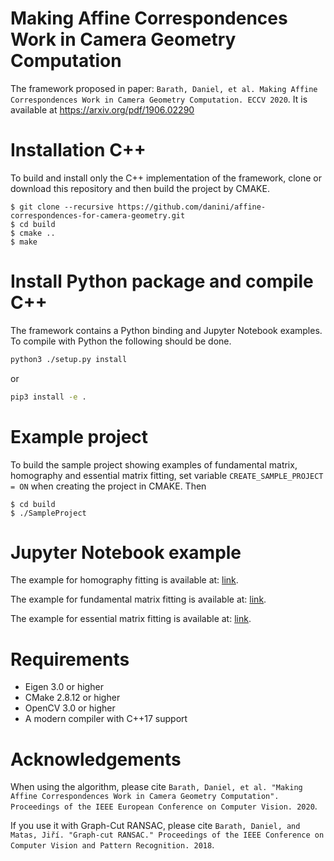 # Making Affine Correspondences Work in Camera Geometry Computation

The framework proposed in paper: `Barath, Daniel, et al. Making Affine Correspondences Work in Camera Geometry Computation. ECCV 2020`.
It is available at https://arxiv.org/pdf/1906.02290

# Installation C++

To build and install only the C++ implementation of the framework, clone or download this repository and then build the project by CMAKE. 
```shell
$ git clone --recursive https://github.com/danini/affine-correspondences-for-camera-geometry.git
$ cd build
$ cmake ..
$ make
```

# Install Python package and compile C++

The framework contains a Python binding and Jupyter Notebook examples. To compile with Python the following should be done.

```bash
python3 ./setup.py install
```

or

```bash
pip3 install -e .
```

# Example project

To build the sample project showing examples of fundamental matrix, homography and essential matrix fitting, set variable `CREATE_SAMPLE_PROJECT = ON` when creating the project in CMAKE. 
Then 
```shell
$ cd build
$ ./SampleProject
```

# Jupyter Notebook example

The example for homography fitting is available at: [link][example1].
 
The example for fundamental matrix fitting is available at: [link][example1].

The example for essential matrix fitting is available at: [link][example1].

[example1]: <https://github.com/danini/affine-correspondences-for-camera-geometry/blob/master/examples/example_essential_matrix.ipynb>
[example2]: <https://github.com/danini/affine-correspondences-for-camera-geometry/blob/master/examples/example_fundamental_matrix.ipynb>
[example3]: <https://github.com/danini/affine-correspondences-for-camera-geometry/blob/master/examples/example_homography_matrix.ipynb>

# Requirements

- Eigen 3.0 or higher
- CMake 2.8.12 or higher
- OpenCV 3.0 or higher
- A modern compiler with C++17 support


# Acknowledgements

When using the algorithm, please cite `Barath, Daniel, et al. "Making Affine Correspondences Work in Camera Geometry Computation". Proceedings of the IEEE European Conference on Computer Vision. 2020`.

If you use it with Graph-Cut RANSAC, please cite `Barath, Daniel, and Matas, Jiří. "Graph-cut RANSAC." Proceedings of the IEEE Conference on Computer Vision and Pattern Recognition. 2018`.
